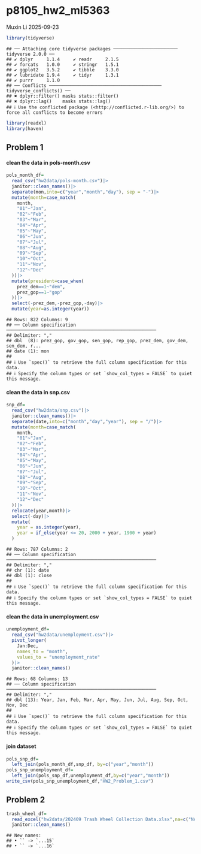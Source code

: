 p8105_hw2_ml5363
================
Muxin Li
2025-09-23

``` r
library(tidyverse)
```

    ## ── Attaching core tidyverse packages ──────────────────────── tidyverse 2.0.0 ──
    ## ✔ dplyr     1.1.4     ✔ readr     2.1.5
    ## ✔ forcats   1.0.0     ✔ stringr   1.5.1
    ## ✔ ggplot2   3.5.2     ✔ tibble    3.3.0
    ## ✔ lubridate 1.9.4     ✔ tidyr     1.3.1
    ## ✔ purrr     1.1.0     
    ## ── Conflicts ────────────────────────────────────────── tidyverse_conflicts() ──
    ## ✖ dplyr::filter() masks stats::filter()
    ## ✖ dplyr::lag()    masks stats::lag()
    ## ℹ Use the conflicted package (<http://conflicted.r-lib.org/>) to force all conflicts to become errors

``` r
library(readxl)
library(haven)
```

## Problem 1

#### clean the data in pols-month.csv

``` r
pols_month_df=
  read_csv("hw2data/pols-month.csv")|>
  janitor::clean_names()|>
  separate(mon,into=c("year","month","day"), sep = "-")|>
  mutate(month=case_match(
    month,
    "01"~"Jan",
    "02"~"Feb",
    "03"~"Mar",
    "04"~"Apr",
    "05"~"May",
    "06"~"Jun",
    "07"~"Jul",
    "08"~"Aug",
    "09"~"Sep",
    "10"~"Oct",
    "11"~"Nov",
    "12"~"Dec"
  ))|>
  mutate(president=case_when(
    prez_dem==1~"dem",
    prez_gop==1~"gop"
  ))|>
  select(-prez_dem,-prez_gop,-day)|>
  mutate(year=as.integer(year))
```

    ## Rows: 822 Columns: 9
    ## ── Column specification ────────────────────────────────────────────────────────
    ## Delimiter: ","
    ## dbl  (8): prez_gop, gov_gop, sen_gop, rep_gop, prez_dem, gov_dem, sen_dem, r...
    ## date (1): mon
    ## 
    ## ℹ Use `spec()` to retrieve the full column specification for this data.
    ## ℹ Specify the column types or set `show_col_types = FALSE` to quiet this message.

#### clean the data in snp.csv

``` r
snp_df=
  read_csv("hw2data/snp.csv")|>
  janitor::clean_names()|>
  separate(date,into=c("month","day","year"), sep = "/")|>
  mutate(month=case_match(
    month,
    "01"~"Jan",
    "02"~"Feb",
    "03"~"Mar",
    "04"~"Apr",
    "05"~"May",
    "06"~"Jun",
    "07"~"Jul",
    "08"~"Aug",
    "09"~"Sep",
    "10"~"Oct",
    "11"~"Nov",
    "12"~"Dec"
  ))|>
  relocate(year,month)|>
  select(-day)|>
  mutate(
    year = as.integer(year),                
    year = if_else(year <= 20, 2000 + year, 1900 + year)
  )
```

    ## Rows: 787 Columns: 2
    ## ── Column specification ────────────────────────────────────────────────────────
    ## Delimiter: ","
    ## chr (1): date
    ## dbl (1): close
    ## 
    ## ℹ Use `spec()` to retrieve the full column specification for this data.
    ## ℹ Specify the column types or set `show_col_types = FALSE` to quiet this message.

#### clean the data in unemployment.csv

``` r
unemployment_df=
  read_csv("hw2data/unemployment.csv")|>
  pivot_longer(
    Jan:Dec,
    names_to = "month",
    values_to = "unemployment_rate"
  )|>
  janitor::clean_names()
```

    ## Rows: 68 Columns: 13
    ## ── Column specification ────────────────────────────────────────────────────────
    ## Delimiter: ","
    ## dbl (13): Year, Jan, Feb, Mar, Apr, May, Jun, Jul, Aug, Sep, Oct, Nov, Dec
    ## 
    ## ℹ Use `spec()` to retrieve the full column specification for this data.
    ## ℹ Specify the column types or set `show_col_types = FALSE` to quiet this message.

#### join dataset

``` r
pols_snp_df=
  left_join(pols_month_df,snp_df, by=c("year","month"))
pols_snp_unemployment_df=
  left_join(pols_snp_df,unemployment_df,by=c("year","month"))
write_csv(pols_snp_unemployment_df,"HW2_Problem_1.csv")
```

## Problem 2

``` r
trash_wheel_df=
  read_excel("hw2data/202409 Trash Wheel Collection Data.xlsx",na=c("NA",".",""))|>
  janitor::clean_names()
```

    ## New names:
    ## • `` -> `...15`
    ## • `` -> `...16`
